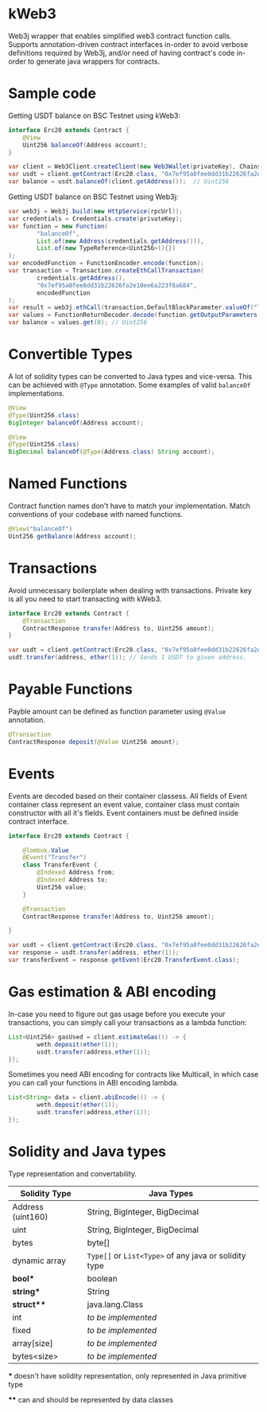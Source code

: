 # kWeb3

Web3j wrapper that enables simplified web3 contract function calls.
Supports annotation-driven contract interfaces in-order to avoid verbose definitions required by Web3j,
and/or need of having contract's code in-order to generate java wrappers for contracts.

# Sample code

Getting USDT balance on BSC Testnet using kWeb3:

```java
interface Erc20 extends Contract {
    @View
    Uint256 balanceOf(Address account);
}

var client = Web3Client.createClient(new Web3Wallet(privateKey), Chains.BSC_TESTNET);
var usdt = client.getContract(Erc20.class, "0x7ef95a0fee0dd31b22626fa2e10ee6a223f8a684");
var balance = usdt.balanceOf(client.getAddress());  // Uint256
```

Getting USDT balance on BSC Testnet using Web3j:

```java
var web3j = Web3j.build(new HttpService(rpcUrl));
var credentials = Credentials.create(privateKey);
var function = new Function(
        "balanceOf",
        List.of(new Address(credentials.getAddress())),
        List.of(new TypeReference<Uint256>(){})
);
var encodedFunction = FunctionEncoder.encode(function);
var transaction = Transaction.createEthCallTransaction(
        credentials.getAddress(),
        "0x7ef95a0fee0dd31b22626fa2e10ee6a223f8a684",
        encodedFunction
);
var result = web3j.ethCall(transaction,DefaultBlockParameter.valueOf("latest")).send().getResult();
var values = FunctionReturnDecoder.decode(function.getOutputParameters());
var balance = values.get(0); // Uint256
```

# Convertible Types

A lot of solidity types can be converted to Java types and vice-versa.
This can be achieved with `@Type` annotation. Some examples of valid `balanceOf` implementations.

```java
@View
@Type(Uint256.class)
BigInteger balanceOf(Address account);
```

```java
@View
@Type(Uint256.class)
BigDecimal balanceOf(@Type(Address.class) String account);
```

# Named Functions

Contract function names don't have to match your implementation. Match conventions of your codebase with named
functions.

```java
@View("balanceOf")
Uint256 getBalance(Address account);
```

# Transactions

Avoid unnecessary boilerplate when dealing with transactions. Private key is all you need to start transacting with
kWeb3.

```java
interface Erc20 extends Contract {
    @Transaction
    ContractResponse transfer(Address to, Uint256 amount);
}

var usdt = client.getContract(Erc20.class, "0x7ef95a0fee0dd31b22626fa2e10ee6a223f8a684");
usdt.transfer(address, ether(1)); // Sends 1 USDT to given address.
```

# Payable Functions

Payble amount can be defined as function parameter using `@Value` annotation.

```java
@Transaction
ContractResponse deposit(@Value Uint256 amount);
```

# Events

Events are decoded based on their container classess. All fields of Event container class represent an event value,
container class must contain constructor with all it's fields. Event containers must be defined inside contract
interface.

```java
interface Erc20 extends Contract {

    @lombok.Value
    @Event("Transfer")
    class TransferEvent {
        @Indexed Address from;
        @Indexed Address to;
        Uint256 value;
    }

    @Transaction
    ContractResponse transfer(Address to, Uint256 amount);

}

var usdt = client.getContract(Erc20.class, "0x7ef95a0fee0dd31b22626fa2e10ee6a223f8a684");
var response = usdt.transfer(address, ether(1));
var transferEvent = response.getEvent(Erc20.TransferEvent.class);
```

# Gas estimation & ABI encoding

In-case you need to figure out gas usage before you execute your transactions,
you can simply call your transactions as a lambda function:

```java
List<Uint256> gasUsed = client.estimateGas(() -> {
        weth.deposit(ether(1));
        usdt.transfer(address,ether(1));
});
```

Sometimes you need ABI encoding for contracts like Multicall,
in which case you can call your functions in ABI encoding lambda.

```java
List<String> data = client.abiEncode(() -> {
        weth.deposit(ether(1));
        usdt.transfer(address,ether(1));
});
```

# Solidity and Java types

Type representation and convertability.

| Solidity Type     | Java Types                                            |
|-------------------|-------------------------------------------------------|
| Address (uint160) | String, BigInteger, BigDecimal                        |
| uint              | String, BigInteger, BigDecimal                        |
| bytes             | byte[]                                                |
| dynamic array     | `Type[]` or `List<Type>` of any java or solidity type |
| <b>bool*</b>      | boolean                                               |
| <b>string*</b>    | String                                                |
| <b>struct**</b>   | java.lang.Class                                     |
| int               | <i>to be implemented</i>                              |
| fixed             | <i>to be implemented</i>                              |
| array\[size]      | <i>to be implemented</i>                              |
| bytes\<size>      | <i>to be implemented</i>                              |

<b>*</b> doesn't have solidity representation, only represented in Java primitive type

<b>**</b> can and should be represented by data classes
